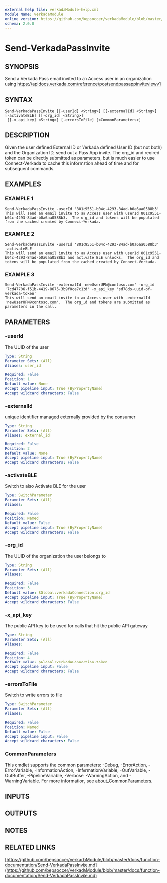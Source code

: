 ```yaml
---
external help file: verkadaModule-help.xml
Module Name: verkadaModule
online version: https://github.com/bepsoccer/verkadaModule/blob/master/docs/function-documentation/Send-VerkadaPassInvite.md
schema: 2.0.0
---
```


# Send-VerkadaPassInvite

## SYNOPSIS
Send a Verkada Pass email invited to an Access user in an organization using https://apidocs.verkada.com/reference/postsendpassappinviteviewv1

## SYNTAX

```
Send-VerkadaPassInvite [[-userId] <String>] [[-externalId] <String>] [-activateBLE] [[-org_id] <String>]
 [[-x_api_key] <String>] [-errorsToFile] [<CommonParameters>]
```

## DESCRIPTION
Given the user defined External ID or Verkada defined User ID (but not both) and the Organization ID, send out a Pass App invite.
The org_id and reqired token can be directly submitted as parameters, but is much easier to use Connect-Verkada to cache this information ahead of time and for subsequent commands.

## EXAMPLES

### EXAMPLE 1
```
Send-VerkadaPassInvite -userId '801c9551-b04c-4293-84ad-b0a6aa0588b3'
This will send an email invite to an Access user with userId 801c9551-b04c-4293-84ad-b0a6aa0588b3.  The org_id and tokens will be populated from the cached created by Connect-Verkada.
```

### EXAMPLE 2
```
Send-VerkadaPassInvite -userId '801c9551-b04c-4293-84ad-b0a6aa0588b3' -activateBLE
This will send an email invite to an Access user with userId 801c9551-b04c-4293-84ad-b0a6aa0588b3 and activate BLE unlocks.  The org_id and tokens will be populated from the cached created by Connect-Verkada.
```

### EXAMPLE 3
```
Send-VerkadaPassInvite -externalId 'newUserUPN@contoso.com' -org_id '7cd47706-f51b-4419-8675-3b9f0ce7c12d' -x_api_key 'sd78ds-uuid-of-verkada-token'
This will send an email invite to an Access user with -externalId 'newUserUPN@contoso.com'.  The org_id and tokens are submitted as parameters in the call.
```

## PARAMETERS

### -userId
The UUID of the user

```yaml
Type: String
Parameter Sets: (All)
Aliases: user_id

Required: False
Position: 1
Default value: None
Accept pipeline input: True (ByPropertyName)
Accept wildcard characters: False
```

### -externalId
unique identifier managed externally provided by the consumer

```yaml
Type: String
Parameter Sets: (All)
Aliases: external_id

Required: False
Position: 2
Default value: None
Accept pipeline input: True (ByPropertyName)
Accept wildcard characters: False
```

### -activateBLE
Switch to also Activate BLE for the user

```yaml
Type: SwitchParameter
Parameter Sets: (All)
Aliases:

Required: False
Position: Named
Default value: False
Accept pipeline input: True (ByPropertyName)
Accept wildcard characters: False
```

### -org_id
The UUID of the organization the user belongs to

```yaml
Type: String
Parameter Sets: (All)
Aliases:

Required: False
Position: 3
Default value: $Global:verkadaConnection.org_id
Accept pipeline input: True (ByPropertyName)
Accept wildcard characters: False
```

### -x_api_key
The public API key to be used for calls that hit the public API gateway

```yaml
Type: String
Parameter Sets: (All)
Aliases:

Required: False
Position: 4
Default value: $Global:verkadaConnection.token
Accept pipeline input: False
Accept wildcard characters: False
```

### -errorsToFile
Switch to write errors to file

```yaml
Type: SwitchParameter
Parameter Sets: (All)
Aliases:

Required: False
Position: Named
Default value: False
Accept pipeline input: False
Accept wildcard characters: False
```

### CommonParameters
This cmdlet supports the common parameters: -Debug, -ErrorAction, -ErrorVariable, -InformationAction, -InformationVariable, -OutVariable, -OutBuffer, -PipelineVariable, -Verbose, -WarningAction, and -WarningVariable. For more information, see [about_CommonParameters](http://go.microsoft.com/fwlink/?LinkID=113216).

## INPUTS

## OUTPUTS

## NOTES

## RELATED LINKS

[https://github.com/bepsoccer/verkadaModule/blob/master/docs/function-documentation/Send-VerkadaPassInvite.md](https://github.com/bepsoccer/verkadaModule/blob/master/docs/function-documentation/Send-VerkadaPassInvite.md)

